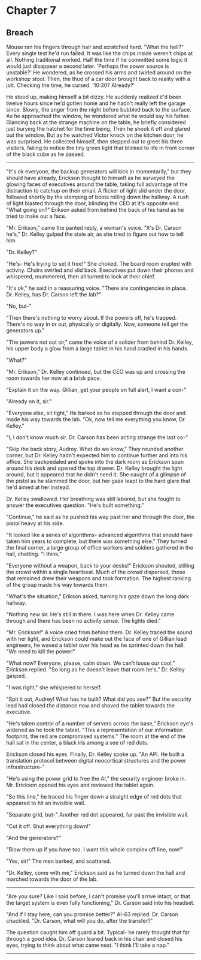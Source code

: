 # Chapter 7
## Breach


Mouse ran his fingers through hair and scratched hard. "What the hell?" Every single test he'd run failed. It was like the chips inside weren't chips at all. Nothing traditional worked. Half the time if he committed some logic it would just disappear a second later. 'Perhaps the power source is unstable?' He wondered, as he crossed his arms and twirled around on the workshop stool. Then, the thud of a car door brought back to reality with a jolt. Checking the time, he cursed. '10:30? Already?'

He stood up, making himself a bit dizzy. He suddenly realized it'd been twelve hours since he'd gotten home and he hadn't really left the garage since. Slowly, the anger from the night before bubbled back to the surface. As he approached the window, he wondered what he would say his father. Glancing back at the strange machine on the table, he briefly considered just burying the hatchet for the time being. Then he shook it off and glared out the window. But as he watched Victor knock on the kitchen door, he was surprised. He collected himself, then stepped out to greet his three visitors, failing to notice the tiny green light that blinked to life in front corner of the black cube as he passed.

---

"It's ok everyone, the backup generators will kick in momentarily," but they should have already, Erickson thought to himself as he surveyed the glowing faces of executives around the table, taking full advantage of the distraction to catchup on their email. A flicker of light slid under the door, followed shortly by the stomping of boots rolling down the hallway. A rush of light blasted through the door, blinding the CEO at it's opposite end. "What going on?" Erikson asked from behind the back of his hand as he tried to make out a face.

"Mr. Erikson," came the panted reply, a woman's voice. "It's Dr. Carson he's," Dr. Kelley gulped the stale air, as she tried to figure out how to tell him.

"Dr. Kelley?"

"He's- He's trying to set it free!" She choked. The board room erupted with activity. Chairs swirled and slid back. Executives put down their phones and whispered, mummererd, then all turned to look at their chief.  

"It's ok," he said in a reassuring voice. "There are contingencies in place. Dr. Kelley, has Dr. Carson left the lab?"

"No, but-"

"Then there's nothing to worry about. If the powers off, he's trapped. There's no way in or out, physically or digitally. Now, someone tell get the generators up."

"The powers not out sir," came the voice of a solider from behind Dr. Kelley, his upper body a glow from a large tablet in his hand cradled in his hands. 

"What?" 

"Mr. Erikson," Dr. Kelley continued, but the CEO was up and crossing the room towards her now at a brisk pace.

"Explain it on the way. Gillian, get your people on full alert, I want a con-"

"Already on it, sir."

"Everyone else, sit tight," He barked as he stepped through the door and made his way towards the lab. "Ok, now tell me everything you know, Dr. Kelley."

"I, I don't know much sir. Dr. Carson has been acting strange the last co-"

"Skip the back story, Audrey. What do we know," They rounded another corner, but Dr. Kelley hadn't expected him to continue further and into his office. She backpedaled and spoke into the dark room as Erickson spun around his desk and opened the top drawer. Dr. Kelley brought the light around, but it appeared that he didn't need it. She caught of a glimpse of the pistol as he slammed the door, but her gaze leapt to the hard glare that he'd aimed at her instead. 

Dr. Kelley swallowed. Her breathing was still labored, but she fought to answer the executives question. "He's built something." 

"Continue," he said as he pushed his way past her and through the door, the pistol heavy at his side. 

"It looked like a series of algorithms- advanced algorithms that should have taken him years to complete, but there was something else." They turned the final corner, a large group of office workers and soldiers gathered in the hall, chatting. "I think,"

"Everyone without a weapon, back to your desks!" Erickson shouted, stilling the crowd within a single heartbeat. Much of the crowd dispersed, those that remained drew their weapons and took formation. The highest ranking of the group made his way towards them.

"What's the situation," Erikson asked, turning his gaze down the long dark hallway.

"Nothing new sir. He's still in there. I was here when Dr. Kelley came through and there has been no activity sense. The lights died."

"Mr. Erickson!" A voice cried from behind them. Dr. Kelley traced the sound with her light, and Erickson could make out the face of one of Gillian lead engineers, he waved a tablet over his head as he sprinted down the hall. "We need to kill the power!"

"What now? Everyone, please, calm down. We can't loose our cool," Erickson replied. "So long as he doesn't leave that room he's," Dr. Kelley gasped.

"I was right," she whispered to herself.

"Spit it out, Audrey! What has he built? What did you see?" But the security lead had closed the distance now and shoved the tablet towards the executive. 

"He's taken control of a number of servers across the base," Erickson eye's widened as he took the tablet. "This a representation of our information footprint, the red are compromised systems." The room at the end of the hall sat in the center, a black iris among a see of red dots.

Erickson closed his eyes. Finally, Dr. Kelley spoke up. "An API. He built a translation protocol between digital neocortical structures and the power infrastructure-"

"He's using the power grid to free the AI," the security engineer broke in. Mr. Erickson opened his eyes and reviewed the tablet again. 

"So this line," he traced his finger down a straight edge of red dots that appeared to hit an invisible wall.

"Separate grid, but-" Another red dot appeared, far past the invisible wall.

"Cut it off. Shut everything down!"

"And the generators?" 

"Blow them up if you have too. I want this whole complex off line, now!"

"Yes, sir!" The men barked, and scattared. 

"Dr. Kelley, come with me," Erickson said as he turned down the hall and marched towards the door of the lab.

---

"Are you sure? Like I said before, I can't promise you'll arrive intact, or that the target system is even fully functioning," Dr. Carson said into his headset.

"And if I stay here, can you promise better?" AI-63 replied. Dr. Carson chuckled. "Dr. Carson, what will you do, after the transfer?"

The question caught him off guard a bit. Typical- he rarely thought that far through a good idea. Dr. Carson leaned back in his chair and closed his eyes, trying to think about what came next. "I think I'll take a nap."

---

















